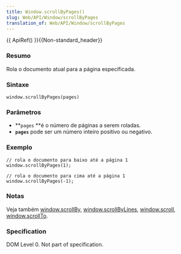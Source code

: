 ```yaml
---
title: Window.scrollByPages()
slug: Web/API/Window/scrollByPages
translation_of: Web/API/Window/scrollByPages
---
```

{{ ApiRef() }}{{Non-standard_header}}

### Resumo

Rola o documento atual para a página especificada.

### Sintaxe

```
window.scrollByPages(pages)
```

### Parâmetros

- **`pages` **é o número de páginas a serem roladas.
- **`pages`** pode ser um número inteiro positivo ou negativo.

### Exemplo

```
// rola o documento para baixo até a página 1
window.scrollByPages(1);

// rola o documento para cima até a página 1
window.scrollByPages(-1);
```

### Notas

Veja também [window.scrollBy](/en/DOM/window.scrollBy "en/DOM/window.scrollBy"), [window.scrollByLines](/en/DOM/window.scrollByLines "en/DOM/window.scrollByLines"), [window.scroll](/en/DOM/window.scroll "en/DOM/window.scroll"), [window.scrollTo](/en/DOM/window.scrollTo "en/DOM/window.scrollTo").

### Specification

DOM Level 0. Not part of specification.
